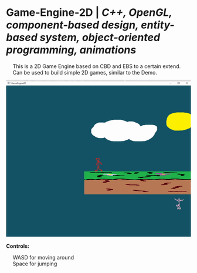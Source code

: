 # Game-Engine-2D | _C++, OpenGL, component-based design, entity-based system, object-oriented programming, animations_

&emsp; This is a 2D Game Engine based on CBD and EBS to a certain extend. <br/>
&emsp; Can be used to build simple 2D games, similar to the Demo. <br/>

<p align = "center">
  <img width="505" height="425" src="https://github.com/Razvan48/Game-Engine-2D/blob/main/Demo/Game Engine 2D Demo.gif">
</p>

**Controls:** <br/>

&emsp; WASD for moving around <br/>
&emsp; Space for jumping <br/>


